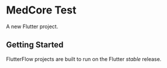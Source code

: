 # MedCore Test

A new Flutter project.

## Getting Started

FlutterFlow projects are built to run on the Flutter _stable_ release.
